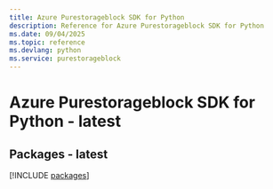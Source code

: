 ```yaml
---
title: Azure Purestorageblock SDK for Python
description: Reference for Azure Purestorageblock SDK for Python
ms.date: 09/04/2025
ms.topic: reference
ms.devlang: python
ms.service: purestorageblock
---
```

# Azure Purestorageblock SDK for Python - latest
## Packages - latest
[!INCLUDE [packages](purestorageblock-index.md)]